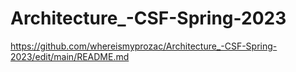 # Architecture_-CSF-Spring-2023
https://github.com/whereismyprozac/Architecture_-CSF-Spring-2023/edit/main/README.md
